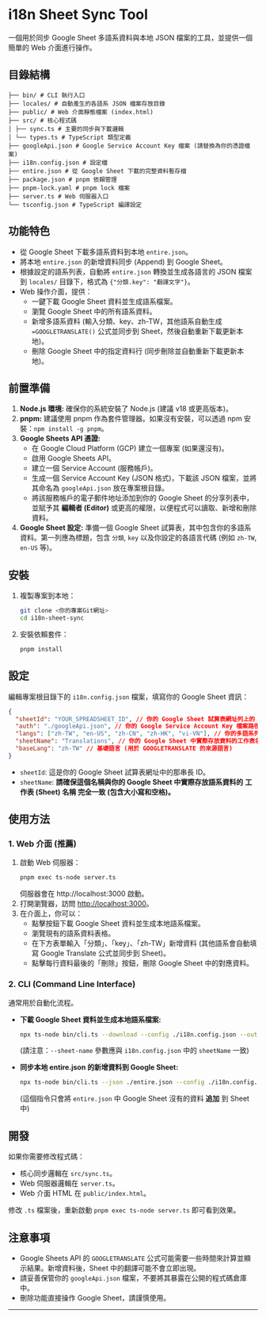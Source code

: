 # i18n Sheet Sync Tool

一個用於同步 Google Sheet 多語系資料與本地 JSON 檔案的工具，並提供一個簡單的 Web 介面進行操作。

## 目錄結構

```
├── bin/ # CLI 執行入口
├── locales/ # 自動產生的各語系 JSON 檔案存放目錄
├── public/ # Web 介面靜態檔案 (index.html)
├── src/ # 核心程式碼
│ ├── sync.ts # 主要的同步與下載邏輯
│ └── types.ts # TypeScript 類型定義
├── googleApi.json # Google Service Account Key 檔案 (請替換為你的憑證檔案)
├── i18n.config.json # 設定檔
├── entire.json # 從 Google Sheet 下載的完整資料暫存檔
├── package.json # pnpm 依賴管理
├── pnpm-lock.yaml # pnpm lock 檔案
├── server.ts # Web 伺服器入口
└── tsconfig.json # TypeScript 編譯設定
```

## 功能特色

- 從 Google Sheet 下載多語系資料到本地 `entire.json`。
- 將本地 `entire.json` 的新增資料同步 (Append) 到 Google Sheet。
- 根據設定的語系列表，自動將 `entire.json` 轉換並生成各語言的 JSON 檔案到 `locales/` 目錄下，格式為 `{"分類.key": "翻譯文字"}`。
- Web 操作介面，提供：
  - 一鍵下載 Google Sheet 資料並生成語系檔案。
  - 瀏覽 Google Sheet 中的所有語系資料。
  - 新增多語系資料 (輸入分類、key、zh-TW，其他語系自動生成 `=GOOGLETRANSLATE()` 公式並同步到 Sheet，然後自動重新下載更新本地)。
  - 刪除 Google Sheet 中的指定資料行 (同步刪除並自動重新下載更新本地)。

## 前置準備

1.  **Node.js 環境:** 確保你的系統安裝了 Node.js (建議 v18 或更高版本)。
2.  **pnpm:** 建議使用 pnpm 作為套件管理器。如果沒有安裝，可以透過 npm 安裝：`npm install -g pnpm`。
3.  **Google Sheets API 憑證:**
    - 在 Google Cloud Platform (GCP) 建立一個專案 (如果還沒有)。
    - 啟用 Google Sheets API。
    - 建立一個 Service Account (服務帳戶)。
    - 生成一個 Service Account Key (JSON 格式)，下載該 JSON 檔案，並將其命名為 `googleApi.json` 放在專案根目錄。
    - 將該服務帳戶的電子郵件地址添加到你的 Google Sheet 的分享列表中，並賦予其 **編輯者 (Editor)** 或更高的權限，以便程式可以讀取、新增和刪除資料。
4.  **Google Sheet 設定:** 準備一個 Google Sheet 試算表，其中包含你的多語系資料。第一列應為標題，包含 `分類`, `key` 以及你設定的各語言代碼 (例如 `zh-TW`, `en-US` 等)。

## 安裝

1.  複製專案到本地：
    ```bash
    git clone <你的專案Git網址>
    cd i18n-sheet-sync
    ```
2.  安裝依賴套件：
    ```bash
    pnpm install
    ```

## 設定

編輯專案根目錄下的 `i18n.config.json` 檔案，填寫你的 Google Sheet 資訊：

```json
{
  "sheetId": "YOUR_SPREADSHEET_ID", // 你的 Google Sheet 試算表網址列上的 ID
  "auth": "./googleApi.json", // 你的 Google Service Account Key 檔案路徑 (已預設為根目錄下的 googleApi.json)
  "langs": ["zh-TW", "en-US", "zh-CN", "zh-HK", "vi-VN"], // 你的多語系列表
  "sheetName": "Translations", // 你的 Google Sheet 中實際存放資料的工作表名稱 (必須完全匹配)
  "baseLang": "zh-TW" // 基礎語言 (用於 GOOGLETRANSLATE 的來源語言)
}
```

- `sheetId`: 這是你的 Google Sheet 試算表網址中的那串長 ID。
- `sheetName`: **請確保這個名稱與你的 Google Sheet 中實際存放語系資料的** **工作表 (Sheet) 名稱** **完全一致 (包含大小寫和空格)。**

## 使用方法

### 1. Web 介面 (推薦)

1.  啟動 Web 伺服器：
    ```bash
    pnpm exec ts-node server.ts
    ```
    伺服器會在 http://localhost:3000 啟動。
2.  打開瀏覽器，訪問 [http://localhost:3000](http://localhost:3000)。
3.  在介面上，你可以：
    - 點擊按鈕下載 Google Sheet 資料並生成本地語系檔案。
    - 瀏覽現有的語系資料表格。
    - 在下方表單輸入「分類」、「key」、「zh-TW」新增資料 (其他語系會自動填寫 Google Translate 公式並同步到 Sheet)。
    - 點擊每行資料最後的「刪除」按鈕，刪除 Google Sheet 中的對應資料。

### 2. CLI (Command Line Interface)

通常用於自動化流程。

- **下載 Google Sheet 資料並生成本地語系檔案:**

  ```bash
  npx ts-node bin/cli.ts --download --config ./i18n.config.json --out ./entire.json --sheet-name Translations
  ```

  (請注意：`--sheet-name` 參數應與 `i18n.config.json` 中的 `sheetName` 一致)

- **同步本地 entire.json 的新增資料到 Google Sheet:**
  ```bash
  npx ts-node bin/cli.ts --json ./entire.json --config ./i18n.config.json --sheet-name Translations
  ```
  (這個指令只會將 `entire.json` 中 Google Sheet 沒有的資料 **追加** 到 Sheet 中)

## 開發

如果你需要修改程式碼：

- 核心同步邏輯在 `src/sync.ts`。
- Web 伺服器邏輯在 `server.ts`。
- Web 介面 HTML 在 `public/index.html`。

修改 `.ts` 檔案後，重新啟動 `pnpm exec ts-node server.ts` 即可看到效果。

## 注意事項

- Google Sheets API 的 `GOOGLETRANSLATE` 公式可能需要一些時間來計算並顯示結果。新增資料後，Sheet 中的翻譯可能不會立即出現。
- 請妥善保管你的 `googleApi.json` 檔案，不要將其暴露在公開的程式碼倉庫中。
- 刪除功能直接操作 Google Sheet，請謹慎使用。

---
